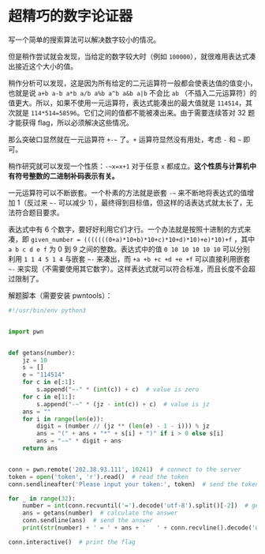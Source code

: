 # 超精巧的数字论证器

写一个简单的搜索算法可以解决数字较小的情况。

但是稍作尝试就会发现，当给定的数字较大时（例如 `100000`），就很难用表达式凑出接近这个大小的值。

稍作分析可以发现，这是因为所有给定的二元运算符一般都会使表达值的值变小，也就是说 `a+b a-b a*b a/b a%b a^b a&b a|b` 不会比 `ab` （不插入二元运算符）的值更大。所以，如果不使用一元运算符，表达式能凑出的最大值就是 `114514`，其次就是 `114*514=58596`。它们之间的值都不能被凑出来。由于需要连续答对 32 题才能获得 flag，所以必须解决这些情况。

那么突破口显然就在一元运算符 `+-~` 了。`+` 运算符显然没有用处，考虑 `-` 和 `~` 即可。

稍作研究就可以发现一个性质：`-~x=x+1` 对于任意 `x` 都成立。**这个性质与计算机中有符号整数的二进制补码表示有关。**

一元运算符可以不断嵌套。一个朴素的方法就是嵌套 `-~` 来不断地将表达式的值增加 1（反过来 `~-` 可以减少 1），最终得到目标值，但这样的话表达式就太长了，无法符合题目要求。

表达式中有 6 个数字，要好好利用它们才行。一个办法就是按照十进制的方式来凑，即 `given_number = (((((((0+a)*10+b)*10+c)*10+d)*10)+e)*10)+f` ，其中 `a b c d e f` 为 0 到 9 之间的整数。表达式中的值 `0 10 10 10 10 10` 可以分别利用 `1 1 4 5 1 4` 与嵌套 `~-` 来凑出，而 `+a +b +c +d +e +f` 可以直接利用嵌套 `~-` 来实现（不需要使用其它数字）。这样表达式就可以符合标准，而且长度不会超过限制了。

解题脚本（需要安装 pwntools）：

```python
#!/usr/bin/env python3


import pwn


def getans(number):
    jz = 10
    s = []
    e = "114514"
    for c in e[:1]:
        s.append("~-" * (int(c)) + c)  # value is zero
    for c in e[1:]:
        s.append("-~" * (jz - int(c)) + c)  # value is jz
    ans = ""
    for i in range(len(e)):
        digit = (number // (jz ** (len(e) - 1 - i))) % jz
        ans = "(" + ans + "*" + s[i] + ")" if i > 0 else s[i]
        ans = "-~" * digit + ans
    return ans


conn = pwn.remote('202.38.93.111', 10241)  # connect to the server
token = open('token', 'r').read()  # read the token
conn.sendlineafter('Please input your token:', token)  # send the token

for _ in range(32):
    number = int(conn.recvuntil('=').decode('utf-8').split()[-2])  # get the number
    ans = getans(number)  # calculate the answer
    conn.sendline(ans)  # send the answer
    print(str(number) + ' = ' + ans + '   ' + conn.recvline().decode('utf-8').strip())  # print the result

conn.interactive()  # print the flag
```

